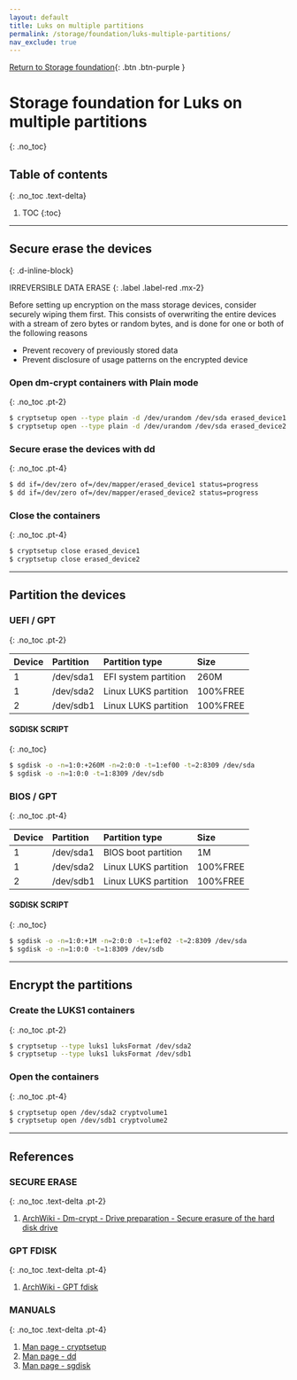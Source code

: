 ```yaml
---
layout: default
title: Luks on multiple partitions
permalink: /storage/foundation/luks-multiple-partitions/
nav_exclude: true
---
```


[Return to Storage foundation](/Andromeda/storage/foundation/){: .btn .btn-purple }

# Storage foundation for Luks on multiple partitions
{: .no_toc}

## Table of contents
{: .no_toc .text-delta}

1. TOC
{:toc}

---

## Secure erase the devices
{: .d-inline-block}

IRREVERSIBLE DATA ERASE
{: .label .label-red .mx-2}

Before setting up encryption on the mass storage devices, consider securely wiping them first. This consists of overwriting the entire devices with a stream of zero bytes or random bytes, and is done for one or both of the following reasons

- Prevent recovery of previously stored data
- Prevent disclosure of usage patterns on the encrypted device

### Open dm-crypt containers with Plain mode
{: .no_toc .pt-2}

```bash
$ cryptsetup open --type plain -d /dev/urandom /dev/sda erased_device1
$ cryptsetup open --type plain -d /dev/urandom /dev/sda erased_device2
```

### Secure erase the devices with dd
{: .no_toc .pt-4}


```bash
$ dd if=/dev/zero of=/dev/mapper/erased_device1 status=progress
$ dd if=/dev/zero of=/dev/mapper/erased_device2 status=progress
```

### Close the containers
{: .no_toc .pt-4}

```bash
$ cryptsetup close erased_device1
$ cryptsetup close erased_device2
```

---

## Partition the devices

### UEFI / GPT
{: .no_toc .pt-2}

| Device | Partition | Partition type       | Size     |
| :----- | :-------- | :------------------- | :------- |
| 1      | /dev/sda1 | EFI system partition | 260M     |
| 1      | /dev/sda2 | Linux LUKS partition | 100%FREE |
| 2      | /dev/sdb1 | Linux LUKS partition | 100%FREE |

#### SGDISK SCRIPT
{: .no_toc}

```bash
$ sgdisk -o -n=1:0:+260M -n=2:0:0 -t=1:ef00 -t=2:8309 /dev/sda
$ sgdisk -o -n=1:0:0 -t=1:8309 /dev/sdb
```

### BIOS / GPT
{: .no_toc .pt-4}

| Device | Partition | Partition type       | Size     |
| :----- | :-------- | :------------------- | :------- |
| 1      | /dev/sda1 | BIOS boot partition  | 1M       |
| 1      | /dev/sda2 | Linux LUKS partition | 100%FREE |
| 2      | /dev/sdb1 | Linux LUKS partition | 100%FREE |

#### SGDISK SCRIPT
{: .no_toc}

```bash
$ sgdisk -o -n=1:0:+1M -n=2:0:0 -t=1:ef02 -t=2:8309 /dev/sda
$ sgdisk -o -n=1:0:0 -t=1:8309 /dev/sdb
```

---

## Encrypt the partitions

### Create the LUKS1 containers
{: .no_toc .pt-2}

```bash
$ cryptsetup --type luks1 luksFormat /dev/sda2
$ cryptsetup --type luks1 luksFormat /dev/sdb1
```

### Open the containers
{: .no_toc .pt-4}

```bash
$ cryptsetup open /dev/sda2 cryptvolume1
$ cryptsetup open /dev/sdb1 cryptvolume2
```

---

## References

### SECURE ERASE
{: .no_toc .text-delta .pt-2}

1. [ArchWiki - Dm-crypt - Drive preparation - Secure erasure of the hard disk drive](https://wiki.archlinux.org/index.php/Dm-crypt/Drive_preparation#Secure_erasure_of_the_hard_disk_drive)

### GPT FDISK
{: .no_toc .text-delta .pt-4}

1. [ArchWiki - GPT fdisk](https://wiki.archlinux.org/index.php/GPT_fdisk)

### MANUALS
{: .no_toc .text-delta .pt-4}

1. [Man page - cryptsetup](https://jlk.fjfi.cvut.cz/arch/manpages/man/core/cryptsetup/cryptsetup.8.en)
1. [Man page - dd](https://jlk.fjfi.cvut.cz/arch/manpages/man/core/coreutils/dd.1.en)
1. [Man page - sgdisk](https://jlk.fjfi.cvut.cz/arch/manpages/man/extra/gptfdisk/sgdisk.8.en)
